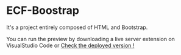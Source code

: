 # ECF-Boostrap

It's a project entirely composed of HTML and Bootstrap.

You can run the preview by downloading a live server extension on VisualStudio Code or [Check the deployed version !](https://ecf-bootstrap-git-main-yanez-clements-projects.vercel.app)
